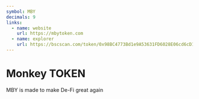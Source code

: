 ```yaml
---
symbol: MBY
decimals: 9
links:
  - name: website
    url: https://mbytoken.com
  - name: explorer
    url: https://bscscan.com/token/0x98BC4773Bd1e9A53631FD6028E06cd6cD17b7401
---
```


# Monkey TOKEN

MBY is made to make De-Fi great again

